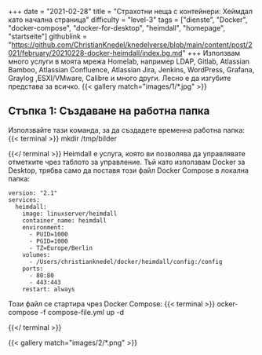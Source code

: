 +++
date = "2021-02-28"
title = "Страхотни неща с контейнери: Хеймдал като начална страница"
difficulty = "level-3"
tags = ["dienste", "Docker", "docker-compose", "docker-for-desktop", "heimdall", "homepage", "startseite"]
githublink = "https://github.com/ChristianKnedel/knedelverse/blob/main/content/post/2021/february/20210228-docker-heimdall/index.bg.md"
+++
Използвам много услуги в моята мрежа Homelab, например LDAP, Gitlab, Atlassian Bamboo, Atlassian Confluence, Atlassian Jira, Jenkins, WordPress, Grafana, Graylog ,ESXI/VMware, Calibre и много други. Лесно е да изгубите представа за всичко.
{{< gallery match="images/1/*.jpg" >}}

## Стъпка 1: Създаване на работна папка
Използвайте тази команда, за да създадете временна работна папка:
{{< terminal >}}
mkdir /tmp/bilder

{{</ terminal >}}
Heimdall е услуга, която ви позволява да управлявате отметките чрез таблото за управление. Тъй като използвам Docker за Desktop, трябва само да поставя този файл Docker Compose в локална папка:
```
version: "2.1"
services:
  heimdall:
    image: linuxserver/heimdall
    container_name: heimdall
    environment:
      - PUID=1000
      - PGID=1000
      - TZ=Europe/Berlin
    volumes:
      - /Users/christianknedel/docker/heimdall/config:/config
    ports:
      - 80:80
      - 443:443
    restart: always

```
Този файл се стартира чрез Docker Compose:
{{< terminal >}}
ocker-compose -f compose-file.yml up -d

{{</ terminal >}}

{{< gallery match="images/2/*.png" >}}
